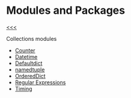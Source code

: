
Modules and Packages
======

[<<<](https://github.com/ttltrk/PRG/blob/master/PY/DOC/OPYM/OPYM.MD)

Collections modules

  * [Counter](https://github.com/ttltrk/PRG/blob/master/PY/DOC/OPYM/07_MOD_PACK/MOD_PACK/MODULES/COL_MOD.MD)
  * [Datetime](https://github.com/ttltrk/PRG/blob/master/PY/DOC/OPYM/07_MOD_PACK/MOD_PACK/MODULES/DATI.MD)
  * [Defaultdict](https://github.com/ttltrk/PRG/blob/master/PY/DOC/OPYM/07_MOD_PACK/MOD_PACK/MODULES/MOD_DD.MD)
  * [namedtuple](https://github.com/ttltrk/PRG/blob/master/PY/DOC/OPYM/07_MOD_PACK/MOD_PACK/MODULES/NAM_TUP.MD)
  * [OrderedDict](https://github.com/ttltrk/PRG/blob/master/PY/DOC/OPYM/07_MOD_PACK/MOD_PACK/MODULES/ORD_DIC.MD)
  * [Regular Expressions](https://github.com/ttltrk/PRG/blob/master/PY/DOC/OPYM/07_MOD_PACK/MOD_PACK/MODULES/REG_EXP.MD)
  * [Timing](https://github.com/ttltrk/PRG/blob/master/PY/DOC/OPYM/07_MOD_PACK/MOD_PACK/MODULES/TIM.MD)
  
